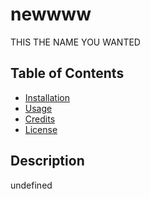 # newwww

THIS THE NAME YOU WANTED
  
## Table of Contents 

* [Installation](#installation)
* [Usage](#usage)
* [Credits](#credits)
* [License](#license)

## Description
undefined
